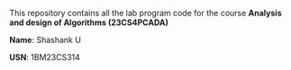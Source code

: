 This repository contains all the lab program code for the course
**Analysis and design of Algorithms (23CS4PCADA)**

**Name**: Shashank U


**USN**: 1BM23CS314
